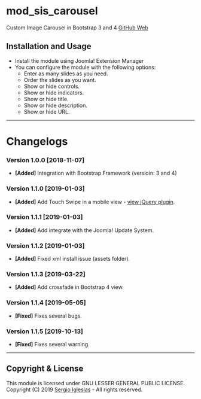 # mod_sis_carousel
Custom Image Carousel in Bootstrap 3 and 4
[GitHub Web](https://sergiois.github.io/sis-carousel.html "SIS Carousel")

## Installation and Usage
* Install the module using Joomla! Extension Manager
* You can configure the module with the following options:
    * Enter as many slides as you need.
    * Order the slides as you want.
    * Show or hide controls.
    * Show or hide indicators.
    * Show or hide title.
    * Show or hide description.
    * Show or hide URL.

* * *

# Changelogs

### Version 1.0.0 [2018-11-07]
* **[Added]** Integration with Bootstrap Framework (versioin: 3 and 4)

### Version 1.1.0 [2019-01-03]
* **[Added]** Add Touch Swipe in a mobile view - [view jQuery plugin](https://github.com/mattbryson/TouchSwipe-Jquery-Plugin "view jQuery plugin").

### Version 1.1.1 [2019-01-03]
* **[Added]** Add integrate with the Joomla! Update System.

### Version 1.1.2 [2019-01-03]
* **[Added]** Fixed xml install issue (assets folder).

### Version 1.1.3 [2019-03-22]
* **[Added]** Add crossfade in Bootstrap 4 view.

### Version 1.1.4 [2019-05-05]
* **[Fixed]** Fixes several bugs.

### Version 1.1.5 [2019-10-13]
* **[Fixed]** Fixes several warning.

* * *

## Copyright & License
This module is licensed under GNU LESSER GENERAL PUBLIC LICENSE.
Copyright (C) 2019 [Sergio Iglesias](https://sergioiglesias.net) - All rights reserved.